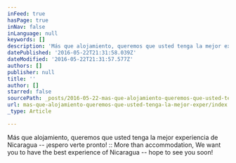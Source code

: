 ```yaml
---
inFeed: true
hasPage: true
inNav: false
inLanguage: null
keywords: []
description: 'Más que alojamiento, queremos que usted tenga la mejor experiencia de Nicaragua – ¡espero verte pronto! :: More than accommodation, We want you to have the best experience of Nicaragua – hope to see you soon! '
datePublished: '2016-05-22T21:31:58.039Z'
dateModified: '2016-05-22T21:31:57.577Z'
authors: []
publisher: null
title: ''
author: []
starred: false
sourcePath: _posts/2016-05-22-mas-que-alojamiento-queremos-que-usted-tenga-la-mejor-exper.md
url: mas-que-alojamiento-queremos-que-usted-tenga-la-mejor-exper/index.html
_type: Article

---
```

Más que alojamiento, queremos que usted tenga la mejor experiencia de Nicaragua -- ¡espero verte pronto! :: More than accommodation, We want you to have the best experience of Nicaragua -- hope to see you soon!